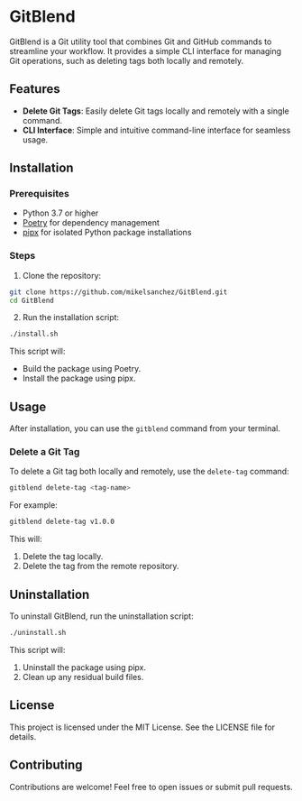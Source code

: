 # GitBlend

GitBlend is a Git utility tool that combines Git and GitHub commands to streamline your workflow. It provides a simple CLI interface for managing Git operations, such as deleting tags both locally and remotely.

## Features

- **Delete Git Tags**: Easily delete Git tags locally and remotely with a single command.
- **CLI Interface**: Simple and intuitive command-line interface for seamless usage.

## Installation

### Prerequisites

- Python 3.7 or higher
- [Poetry](https://python-poetry.org/) for dependency management
- [pipx](https://pypa.github.io/pipx/) for isolated Python package installations

### Steps

1. Clone the repository:

```bash
git clone https://github.com/mikelsanchez/GitBlend.git
cd GitBlend
```

2. Run the installation script:

```bash
./install.sh
```

This script will:

- Build the package using Poetry.
- Install the package using pipx.

## Usage

After installation, you can use the `gitblend` command from your terminal.

### Delete a Git Tag

To delete a Git tag both locally and remotely, use the `delete-tag` command:

```bash
gitblend delete-tag <tag-name>
```

For example:

```bash
gitblend delete-tag v1.0.0
```

This will:

1. Delete the tag locally.
1. Delete the tag from the remote repository.

## Uninstallation

To uninstall GitBlend, run the uninstallation script:

```bash
./uninstall.sh
```

This script will:

1. Uninstall the package using pipx.
1. Clean up any residual build files.

## License

This project is licensed under the MIT License. See the LICENSE file for details.

## Contributing

Contributions are welcome! Feel free to open issues or submit pull requests.
